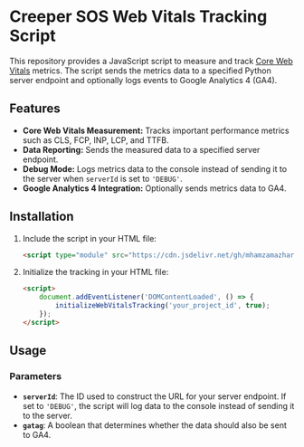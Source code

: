 # Creeper SOS Web Vitals Tracking Script

This repository provides a JavaScript script to measure and track [Core Web Vitals](https://web.dev/vitals/) metrics. The script sends the metrics data to a specified Python server endpoint and optionally logs events to Google Analytics 4 (GA4).

## Features

- **Core Web Vitals Measurement:** Tracks important performance metrics such as CLS, FCP, INP, LCP, and TTFB.
- **Data Reporting:** Sends the measured data to a specified server endpoint.
- **Debug Mode:** Logs metrics data to the console instead of sending it to the server when `serverId` is set to `'DEBUG'`.
- **Google Analytics 4 Integration:** Optionally sends metrics data to GA4.

## Installation

1. Include the script in your HTML file:

    ```html
    <script type="module" src="https://cdn.jsdelivr.net/gh/mhamzamazhar/CreeperSOS@main/web-vitals/rum/module/sos.js"></script>
    ```

2. Initialize the tracking in your HTML file:

    ```html
    <script>
        document.addEventListener('DOMContentLoaded', () => {
            initializeWebVitalsTracking('your_project_id', true);
        });
    </script>
    ```

## Usage

### Parameters

- **`serverId`**: The ID used to construct the URL for your server endpoint. If set to `'DEBUG'`, the script will log data to the console instead of sending it to the server.
- **`gatag`**: A boolean that determines whether the data should also be sent to GA4.

